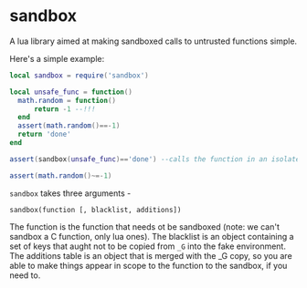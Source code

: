 sandbox
=======

A lua library aimed at making sandboxed calls to untrusted functions simple.

Here's a simple example:
```lua
local sandbox = require('sandbox')

local unsafe_func = function()
  math.random = function() 
      return -1 --!!!
  end
  assert(math.random()==-1)
  return 'done'
end

assert(sandbox(unsafe_func)=='done') --calls the function in an isolated environment

assert(math.random()~=-1)
```

`sandbox` takes three arguments -
```
sandbox(function [, blacklist, additions])
```
The function is the function that needs ot be sandboxed (note: we can't sandbox a C function, only lua ones).
The blacklist is an object containing a set of keys that aught not to be copied from `_G` into the fake environment.
The additions table is an object that is merged with the _G copy, so you are able to make things appear in scope to the function to the sandbox, if you need to.


